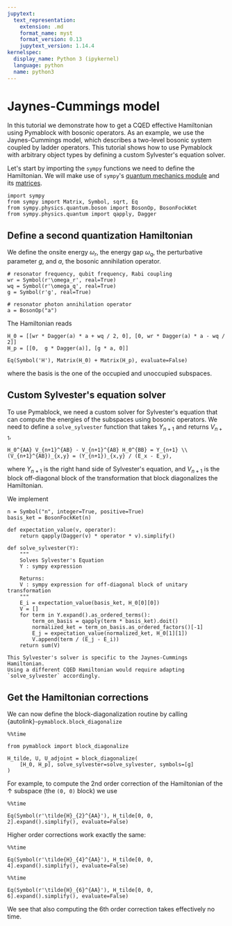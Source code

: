 ```yaml
---
jupytext:
  text_representation:
    extension: .md
    format_name: myst
    format_version: 0.13
    jupytext_version: 1.14.4
kernelspec:
  display_name: Python 3 (ipykernel)
  language: python
  name: python3
---
```


# Jaynes-Cummings model

In this tutorial we demonstrate how to get a CQED effective Hamiltonian using Pymablock with bosonic operators.
As an example, we use the Jaynes-Cummings model, which describes a two-level bosonic system coupled by ladder operators.
This tutorial shows how to use Pymablock with arbitrary object types by defining a custom Sylvester's equation solver.

Let's start by importing the `sympy` functions we need to define the Hamiltonian.
We will make use of `sympy`'s [quantum mechanics module](https://docs.sympy.org/latest/modules/physics/quantum/index.html)
and its [matrices](https://docs.sympy.org/latest/tutorials/intro-tutorial/matrices.html).

```{code-cell} ipython3
import sympy
from sympy import Matrix, Symbol, sqrt, Eq
from sympy.physics.quantum.boson import BosonOp, BosonFockKet
from sympy.physics.quantum import qapply, Dagger
```

## Define a second quantization Hamiltonian

We define the onsite energy $\omega_r$, the energy gap $\omega_q$, the perturbative parameter $g$, and $a$, the bosonic annihilation operator.

```{code-cell} ipython3
# resonator frequency, qubit frequency, Rabi coupling
wr = Symbol(r'\omega_r', real=True)
wq = Symbol(r'\omega_q', real=True)
g = Symbol(r'g', real=True)

# resonator photon annihilation operator
a = BosonOp("a")
```

The Hamiltonian reads

```{code-cell} ipython3
H_0 = [[wr * Dagger(a) * a + wq / 2, 0], [0, wr * Dagger(a) * a - wq / 2]]
H_p = [[0,  g * Dagger(a)], [g * a, 0]]

Eq(Symbol('H'), Matrix(H_0) + Matrix(H_p), evaluate=False)
```

where the basis is the one of the occupied and unoccupied subspaces.

## Custom Sylvester's equation solver

To use Pymablock, we need a custom solver for Sylvester's equation that can compute the energies of the subspaces using bosonic operators.
We need to define a `solve_sylvester` function that takes $Y_{n+1}$ and returns $V_{n+1}$,

```{math}
H_0^{AA} V_{n+1}^{AB} - V_{n+1}^{AB} H_0^{BB} = Y_{n+1} \\
(V_{n+1}^{AB})_{x,y} = (Y_{n+1})_{x,y} / (E_x - E_y),
```

where $Y_{n+1}$ is the right hand side of Sylvester's equation, and $V_{n+1}$ is the block off-diagonal block of the transformation that block diagonalizes the Hamiltonian.

We implement

```{code-cell} ipython3
n = Symbol("n", integer=True, positive=True)
basis_ket = BosonFockKet(n)

def expectation_value(v, operator):
    return qapply(Dagger(v) * operator * v).simplify()

def solve_sylvester(Y):
    """
    Solves Sylvester's Equation
    Y : sympy expression

    Returns:
    V : sympy expression for off-diagonal block of unitary transformation
    """
    E_i = expectation_value(basis_ket, H_0[0][0])
    V = []
    for term in Y.expand().as_ordered_terms():
        term_on_basis = qapply(term * basis_ket).doit()
        normalized_ket = term_on_basis.as_ordered_factors()[-1]
        E_j = expectation_value(normalized_ket, H_0[1][1])
        V.append(term / (E_j - E_i))
    return sum(V)
```

```{important}
This Sylvester's solver is specific to the Jaynes-Cummings Hamiltonian.
Using a different CQED Hamiltonian would require adapting
`solve_sylvester` accordingly.
```

## Get the Hamiltonian corrections

We can now define the block-diagonalization routine by calling {autolink}`~pymablock.block_diagonalize`

```{code-cell} ipython3
%%time

from pymablock import block_diagonalize

H_tilde, U, U_adjoint = block_diagonalize(
    [H_0, H_p], solve_sylvester=solve_sylvester, symbols=[g]
)
```

For example, to compute the 2nd order correction of the Hamiltonian of the $\uparrow$ subspace (the `(0, 0)` block) we use

```{code-cell} ipython3
%%time

Eq(Symbol(r'\tilde{H}_{2}^{AA}'), H_tilde[0, 0, 2].expand().simplify(), evaluate=False)
```

Higher order corrections work exactly the same:

```{code-cell} ipython3
%%time

Eq(Symbol(r'\tilde{H}_{4}^{AA}'), H_tilde[0, 0, 4].expand().simplify(), evaluate=False)
```

```{code-cell} ipython3
%%time

Eq(Symbol(r'\tilde{H}_{6}^{AA}'), H_tilde[0, 0, 6].expand().simplify(), evaluate=False)
```

We see that also computing the 6th order correction takes effectively no time.
